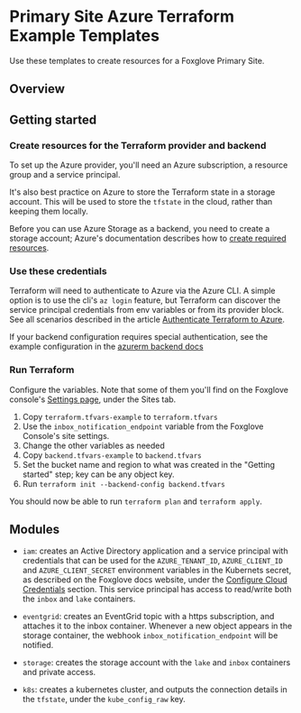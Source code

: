 # Primary Site Azure Terraform Example Templates

Use these templates to create resources for a Foxglove Primary Site.

## Overview

## Getting started

### Create resources for the Terraform provider and backend

To set up the Azure provider, you'll need an Azure subscription, a resource group and
a service principal.

It's also best practice on Azure to store the Terraform state in a storage account. This
will be used to store the `tfstate` in the cloud, rather than keeping them locally.

Before you can use Azure Storage as a backend, you need to create a storage account; Azure's
documentation describes how to [create required resources](https://learn.microsoft.com/en-us/azure/developer/terraform/store-state-in-azure-storage).

### Use these credentials

Terraform will need to authenticate to Azure via the Azure CLI. A simple option is to use
the cli's `az login` feature, but Terraform can discover the service principal credentials
from env variables or from its provider block. See all scenarios described in the article
[Authenticate Terraform to Azure](https://learn.microsoft.com/en-us/azure/developer/terraform/authenticate-to-azure).

If your backend configuration requires special authentication, see the example configuration in
the [azurerm backend docs](https://developer.hashicorp.com/terraform/language/settings/backends/azurerm)

### Run Terraform

Configure the variables. Note that some of them you'll find on the Foxglove console's
[Settings page](https://console.foxglove.party/organization?tab=sites), under the Sites
tab.

1. Copy `terraform.tfvars-example` to `terraform.tfvars`
2. Use the `inbox_notification_endpoint` variable from the Foxglove Console's site settings.
3. Change the other variables as needed
4. Copy `backend.tfvars-example` to `backend.tfvars`
5. Set the bucket name and region to what was created in the "Getting started" step; key can
   be any object key.
6. Run `terraform init --backend-config backend.tfvars`

You should now be able to run `terraform plan` and `terraform apply`.

## Modules

- `iam`: creates an Active Directory application and a service principal with credentials that 
  can be used for the `AZURE_TENANT_ID`, `AZURE_CLIENT_ID` and `AZURE_CLIENT_SECRET` environment
  variables in the Kubernets secret, as described on the Foxglove docs website, under the
  [Configure Cloud Credentials](https://foxglove.dev/docs/data-platform/primary-sites/configure-cloud-credentials)
  section.
  This service principal has access to read/write both the `inbox` and `lake` containers.

- `eventgrid`: creates an EventGrid topic with a https subscription, and attaches it to the inbox
  container. Whenever a new object appears in the storage container, the webhook
  `inbox_notification_endpoint` will be notified.

- `storage`: creates the storage account with the `lake` and `inbox` containers and private
  access.

- `k8s`: creates a kubernetes cluster, and outputs the connection details in the `tfstate`, under
  the `kube_config_raw` key.
